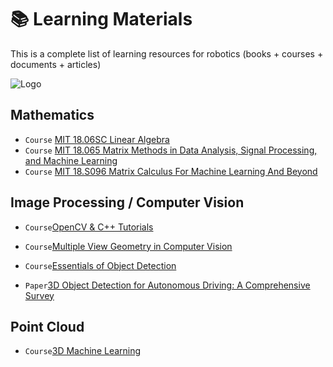 # 📚 Learning Materials

This is a complete list of learning resources for robotics (books + courses + documents + articles)

![Logo](https://engineering.case.edu/sites/default/files/styles/_none/public/robot-mantis067.jpg?itok=uP1ETa80)


## Mathematics
- `Course` [MIT 18.06SC Linear Algebra](https://youtube.com/playlist?list=PL221E2BBF13BECF6C&si=MwA9x5Hd-d-nEVzK)
- `Course` [MIT 18.065 Matrix Methods in Data Analysis, Signal Processing, and Machine Learning](https://youtube.com/playlist?list=PLUl4u3cNGP63oMNUHXqIUcrkS2PivhN3k&si=BCny5yoX7I38KrG4)
- `Course` [MIT 18.S096 Matrix Calculus For Machine Learning And Beyond](https://youtube.com/playlist?list=PLUl4u3cNGP62EaLLH92E_VCN4izBKK6OE&si=GuRYITbFk-uKapgG)


## Image Processing / Computer Vision
- `Course`[OpenCV & C++ Tutorials](https://youtube.com/playlist?list=PLUTbi0GOQwghR9db9p6yHqwvzc989q_mu&si=DfwJns_q7viZgPN5)
- `Course`[Multiple View Geometry in Computer Vision](https://youtube.com/playlist?list=PLyH-5mHPFffFvCCZcbdWXAb_cTy4ZG3Dj&si=5wi6Z2KRn95HCyDl)
- `Course`[Essentials of Object Detection](https://youtube.com/playlist?list=PLivJwLo9VCUJXdO8SiOjZTWr_fXrAy4OQ&si=9BCBlkrdtDhFxguy)

- `Paper`[3D Object Detection for Autonomous Driving: A Comprehensive Survey](https://arxiv.org/abs/2206.09474)


## Point Cloud

- `Course`[3D Machine Learning](https://youtube.com/playlist?list=PLyi5FHzX7hBzv6p_USmzLvL8TBKWljOph&si=SrA0O0vz3RNTmfny)
